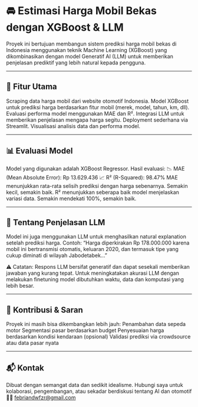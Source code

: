 # 🚘 Estimasi Harga Mobil Bekas dengan XGBoost & LLM
Proyek ini bertujuan membangun sistem prediksi harga mobil bekas di Indonesia menggunakan teknik Machine Learning (XGBoost) yang dikombinasikan dengan model Generatif AI (LLM) untuk memberikan penjelasan prediktif yang lebih natural kepada pengguna.

---

## 🔧 Fitur Utama
Scraping data harga mobil dari website otomotif Indonesia.
Model XGBoost untuk prediksi harga berdasarkan fitur mobil (merek, model, tahun, km, dll).
Evaluasi performa model menggunakan MAE dan R².
Integrasi LLM untuk memberikan penjelasan mengapa harga segitu.
Deployment sederhana via Streamlit.
Visualisasi analisis data dan performa model.

---

## 📊 Evaluasi Model
Model yang digunakan adalah XGBoost Regressor.
Hasil evaluasi:
📉 MAE (Mean Absolute Error): Rp 13.629.436
📈 R² (R-Squared): 98.47%
MAE menunjukkan rata-rata selisih prediksi dengan harga sebenarnya. Semakin kecil, semakin baik.
R² menunjukkan seberapa baik model menjelaskan variasi data. Semakin mendekati 100%, semakin baik.

---

## 🧠 Tentang Penjelasan LLM
Model ini juga menggunakan LLM untuk menghasilkan natural explanation setelah prediksi harga.
Contoh:
“Harga diperkirakan Rp 178.000.000 karena mobil ini bertransmisi otomatis, keluaran 2020, dan termasuk tipe yang cukup diminati di wilayah Jabodetabek…”

⚠️ Catatan: Respons LLM bersifat generatif dan dapat sesekali memberikan jawaban yang kurang tepat. Untuk meningkatakan akurasi LLM dengan melakukan finetuning model dibutuhkan waktu, data dan komputasi yang lebih besar.

---

## 🤝 Kontribusi & Saran
Proyek ini masih bisa dikembangkan lebih jauh:
Penambahan data sepeda motor
Segmentasi pasar berdasarkan budget
Penyesuaian harga berdasarkan kondisi kendaraan (opsional)
Validasi prediksi via crowdsource atau data pasar nyata

---

## 📬 Kontak
Dibuat dengan semangat data dan sedikit idealisme.
Hubungi saya untuk kolaborasi, pengembangan, atau sekadar berdiskusi tentang AI dan otomotif 🚗✨
febriandwfzr@gmail.com
